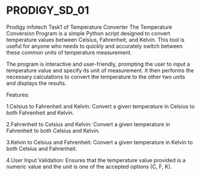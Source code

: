 # PRODIGY_SD_01
Prodigy infotech Task1 of Temperature Converter
The Temperature Conversion Program is a simple Python script designed to convert temperature values between Celsius, Fahrenheit, and Kelvin. This tool is useful for anyone who needs to quickly and accurately switch between these common units of temperature measurement.

The program is interactive and user-friendly, prompting the user to input a temperature value and specify its unit of measurement. It then performs the necessary calculations to convert the temperature to the other two units and displays the results.

Features:

1.Celsius to Fahrenheit and Kelvin: Convert a given temperature in Celsius to both Fahrenheit and Kelvin.

2.Fahrenheit to Celsius and Kelvin: Convert a given temperature in Fahrenheit to both Celsius and Kelvin.

3.Kelvin to Celsius and Fahrenheit: Convert a given temperature in Kelvin to both Celsius and Fahrenheit.

4.User Input Validation: Ensures that the temperature value provided is a numeric value and the unit is one of the accepted options (C, F, K).
